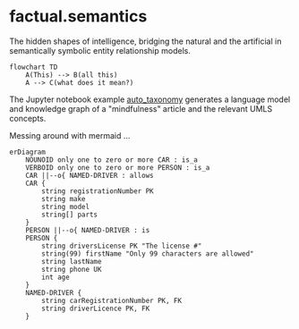 # factual.semantics

The hidden shapes of intelligence, bridging the natural and the artificial in semantically symbolic entity relationship models. 


```mermaid
flowchart TD
    A(This) --> B(all this)
    A --> C(what does it mean?)

```
The Jupyter notebook example [auto_taxonomy](auto_taxonomy.ipynb) generates a language model and knowledge graph of a "mindfulness" article and the relevant UMLS concepts.  

Messing around with mermaid ...
```mermaid
erDiagram
    NOUNOID only one to zero or more CAR : is_a
    VERBOID only one to zero or more PERSON : is_a
    CAR ||--o{ NAMED-DRIVER : allows
    CAR {
        string registrationNumber PK
        string make
        string model
        string[] parts
    }
    PERSON ||--o{ NAMED-DRIVER : is
    PERSON {
        string driversLicense PK "The license #"
        string(99) firstName "Only 99 characters are allowed"
        string lastName
        string phone UK
        int age
    }
    NAMED-DRIVER {
        string carRegistrationNumber PK, FK
        string driverLicence PK, FK
    }

```